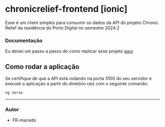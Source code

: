 # chronicrelief-frontend [ionic]

Esse é um client simples para consumir os dados da API do projeto Chronic Relief da residência do Porto Digital no semestre 2024.2

### Documentação

Eu deixei um passo a passo de como replicar esse projeto [aqui](/docs/notion.pdf)

## Como rodar a aplicação

Se certifique de que a API está rodando na porta 3100 do seu servidor e execute a aplicação a partir do diretório raiz com o seguinte comando:

```
ng serve
```
 --- 

### Autor

- FR-macedo